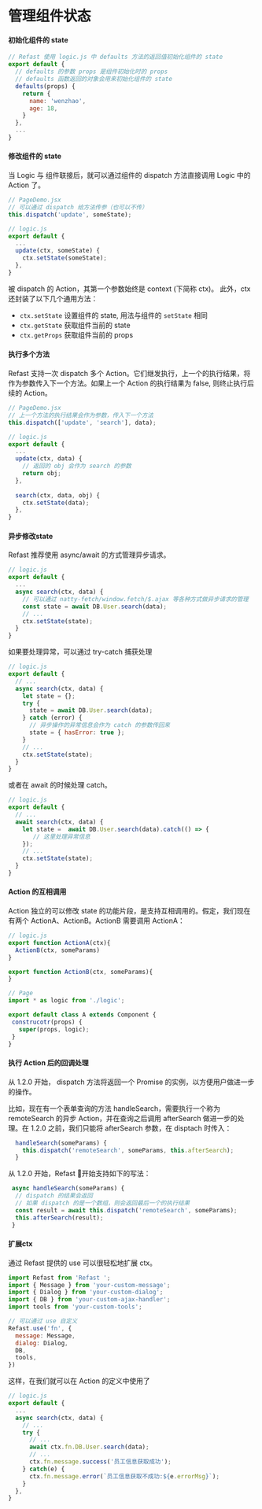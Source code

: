 # 管理组件状态
#### 初始化组件的 state

``` javascript
// Refast 使用 logic.js 中 defaults 方法的返回值初始化组件的 state 
export default {
  // defaults 的参数 props 是组件初始化时的 props
  // defaults 函数返回的对象会用来初始化组件的 state
  defaults(props) {
    return {
      name: 'wenzhao',
      age: 18,
    }
  },
  ...
}
```

#### 修改组件的 state

当 Logic 与 组件联接后，就可以通过组件的 dispatch 方法直接调用 Logic 中的 Action 了。

```javascript
// PageDemo.jsx
// 可以通过 dispatch 给方法传参（也可以不传）
this.dispatch('update', someState);

// logic.js
export default { 
  ...
  update(ctx, someState) {
    ctx.setState(someState);
  },
}
```

被 dispatch 的 Action，其第一个参数始终是 context (下简称 ctx)。 此外，ctx 还封装了以下几个通用方法：

- `ctx.setState` 设置组件的 state, 用法与组件的 `setState` 相同
- `ctx.getState` 获取组件当前的 state
- `ctx.getProps` 获取组件当前的 props

#### 执行多个方法

Refast 支持一次 dispatch 多个 Action。它们继发执行，上一个的执行结果，将作为参数传入下一个方法。如果上一个 Action 的执行结果为 false, 则终止执行后续的 Action。

```javascript
// PageDemo.jsx
// 上一个方法的执行结果会作为参数，传入下一个方法
this.dispatch(['update', 'search'], data);

// logic.js
export default { 
  ...
  update(ctx, data) {
    // 返回的 obj 会作为 search 的参数
    return obj;
  },
 
  search(ctx, data, obj) {
    ctx.setState(data);
  },
}
```

#### 异步修改state

Refast 推荐使用 async/await 的方式管理异步请求。

```javascript
// logic.js
export default {
  ...
  async search(ctx, data) {
    // 可以通过 natty-fetch/window.fetch/$.ajax 等各种方式做异步请求的管理
    const state = await DB.User.search(data);
    // ...
    ctx.setState(state);
  }
}
```

如果要处理异常，可以通过 try-catch 捕获处理

```javascript
// logic.js
export default {
  // ...
  async search(ctx, data) {
    let state = {};
    try {
      state = await DB.User.search(data);
    } catch (error) {
      // 异步操作的异常信息会作为 catch 的参数传回来
      state = { hasError: true };
    }
    // ...
    ctx.setState(state);
  }
}
```
或者在 await 的时候处理 catch。

```javascript
// logic.js
export default {
  // ...
  await search(ctx, data) {
    let state =  await DB.User.search(data).catch(() => {
       // 这里处理异常信息
    });
    // ...
    ctx.setState(state);
  }
}
```
#### Action 的互相调用

Action 独立的可以修改 state 的功能片段，是支持互相调用的。假定，我们现在有两个 ActionA、ActionB。ActionB 需要调用 ActionA：
```javascript
// logic.js
export function ActionA(ctx){
  ActionB(ctx, someParams)
}

export function ActionB(ctx, someParams){
}

// Page
import * as logic from './logic';

export default class A extends Component {
 construcotr(props) {
   super(props, logic);
 }
}
```

#### 执行 Action 后的回调处理

从 1.2.0 开始， dispatch 方法将返回一个 Promise 的实例，以方便用户做进一步的操作。

比如，现在有一个表单查询的方法 handleSearch，需要执行一个称为  remoteSearch 的异步 Action，并在查询之后调用 afterSearch 做进一步的处理。在 1.2.0 之前，我们只能将 afterSearch 参数，在 disptach 时传入： 

```javascript
  handleSearch(someParams) {
    this.dispatch('remoteSearch', someParams, this.afterSearch);
  }
```

从 1.2.0 开始，Refast 开始支持如下的写法：

```javascript
 async handleSearch(someParams) {
  // dispatch 的结果会返回
  // 如果 dispatch 的是一个数组，则会返回最后一个的执行结果
  const result = await this.dispatch('remoteSearch', someParams);
  this.afterSearch(result);
 }
```

#### 扩展ctx

通过 Refast 提供的 use 可以很轻松地扩展 ctx。

```javascript
import Refast from 'Refast ';
import { Message } from 'your-custom-message';
import { Dialog } from 'your-custom-dialog';
import { DB } from 'your-custom-ajax-handler';
import tools from 'your-custom-tools';

// 可以通过 use 自定义
Refast.use('fn', {
  message: Message,
  dialog: Dialog,
  DB,
  tools,
})
```

这样，在我们就可以在 Action 的定义中使用了

```javascript
// logic.js
export default { 
  ...
  async search(ctx, data) {
    // ...
    try {
      // ...
      await ctx.fn.DB.User.search(data);
      // ...
      ctx.fn.message.success('员工信息获取成功');
    } catch(e) {
      ctx.fn.message.error(`员工信息获取不成功:${e.errorMsg}`);
    }
  },
}
```

